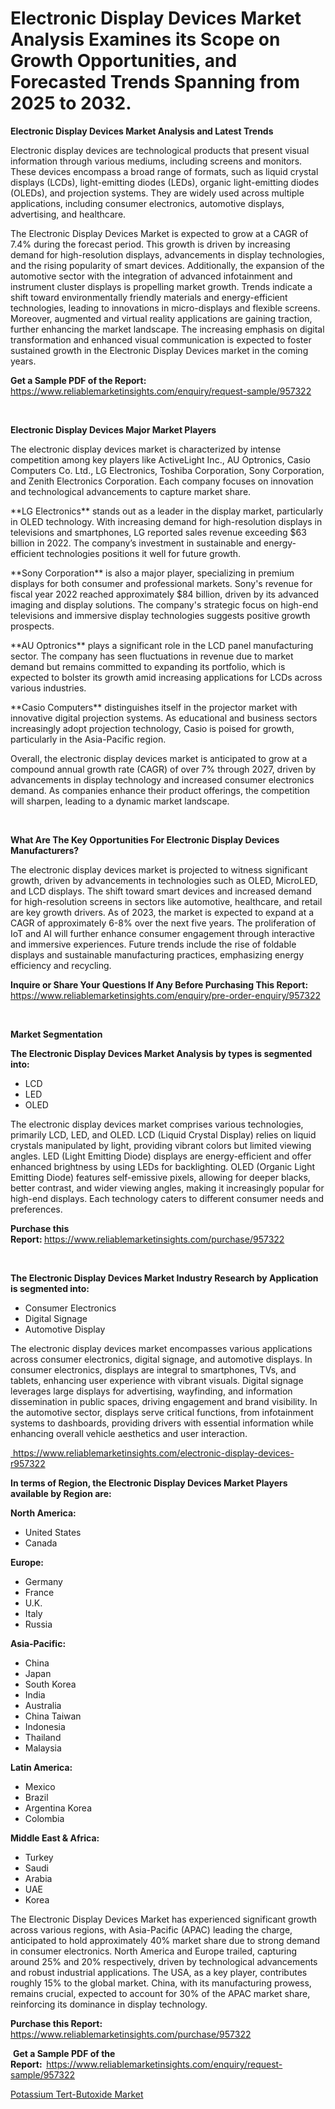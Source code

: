 <p><h1>Electronic Display Devices Market Analysis Examines its Scope on Growth Opportunities, and Forecasted Trends Spanning from 2025 to 2032.</h1></p><p><strong>Electronic Display Devices Market Analysis and Latest Trends</strong></p>
<p><p>Electronic display devices are technological products that present visual information through various mediums, including screens and monitors. These devices encompass a broad range of formats, such as liquid crystal displays (LCDs), light-emitting diodes (LEDs), organic light-emitting diodes (OLEDs), and projection systems. They are widely used across multiple applications, including consumer electronics, automotive displays, advertising, and healthcare.</p><p>The Electronic Display Devices Market is expected to grow at a CAGR of 7.4% during the forecast period. This growth is driven by increasing demand for high-resolution displays, advancements in display technologies, and the rising popularity of smart devices. Additionally, the expansion of the automotive sector with the integration of advanced infotainment and instrument cluster displays is propelling market growth. Trends indicate a shift toward environmentally friendly materials and energy-efficient technologies, leading to innovations in micro-displays and flexible screens. Moreover, augmented and virtual reality applications are gaining traction, further enhancing the market landscape. The increasing emphasis on digital transformation and enhanced visual communication is expected to foster sustained growth in the Electronic Display Devices market in the coming years.</p></p>
<p><strong>Get a Sample PDF of the Report:&nbsp;</strong> <a href="https://www.reliablemarketinsights.com/enquiry/request-sample/957322?utm_campaign=2441&utm_medium=2&utm_source=Github&utm_content=ia&utm_term=21032025&utm_id=electronic-display-devices">https://www.reliablemarketinsights.com/enquiry/request-sample/957322</a></p>
<p>&nbsp;</p>
<p><strong>Electronic Display Devices Major Market Players</strong></p>
<p><p>The electronic display devices market is characterized by intense competition among key players like ActiveLight Inc., AU Optronics, Casio Computers Co. Ltd., LG Electronics, Toshiba Corporation, Sony Corporation, and Zenith Electronics Corporation. Each company focuses on innovation and technological advancements to capture market share.</p><p>**LG Electronics** stands out as a leader in the display market, particularly in OLED technology. With increasing demand for high-resolution displays in televisions and smartphones, LG reported sales revenue exceeding $63 billion in 2022. The company’s investment in sustainable and energy-efficient technologies positions it well for future growth.</p><p>**Sony Corporation** is also a major player, specializing in premium displays for both consumer and professional markets. Sony's revenue for fiscal year 2022 reached approximately $84 billion, driven by its advanced imaging and display solutions. The company's strategic focus on high-end televisions and immersive display technologies suggests positive growth prospects.</p><p>**AU Optronics** plays a significant role in the LCD panel manufacturing sector. The company has seen fluctuations in revenue due to market demand but remains committed to expanding its portfolio, which is expected to bolster its growth amid increasing applications for LCDs across various industries.</p><p>**Casio Computers** distinguishes itself in the projector market with innovative digital projection systems. As educational and business sectors increasingly adopt projection technology, Casio is poised for growth, particularly in the Asia-Pacific region.</p><p>Overall, the electronic display devices market is anticipated to grow at a compound annual growth rate (CAGR) of over 7% through 2027, driven by advancements in display technology and increased consumer electronics demand. As companies enhance their product offerings, the competition will sharpen, leading to a dynamic market landscape.</p></p>
<p>&nbsp;</p>
<p><strong>What Are The Key Opportunities For Electronic Display Devices Manufacturers?</strong></p>
<p><p>The electronic display devices market is projected to witness significant growth, driven by advancements in technologies such as OLED, MicroLED, and LCD displays. The shift toward smart devices and increased demand for high-resolution screens in sectors like automotive, healthcare, and retail are key growth drivers. As of 2023, the market is expected to expand at a CAGR of approximately 6-8% over the next five years. The proliferation of IoT and AI will further enhance consumer engagement through interactive and immersive experiences. Future trends include the rise of foldable displays and sustainable manufacturing practices, emphasizing energy efficiency and recycling.</p></p>
<p><strong>Inquire or Share Your Questions If Any Before Purchasing This Report:</strong> <a href="https://www.reliablemarketinsights.com/enquiry/pre-order-enquiry/957322?utm_campaign=2441&utm_medium=2&utm_source=Github&utm_content=ia&utm_term=21032025&utm_id=electronic-display-devices">https://www.reliablemarketinsights.com/enquiry/pre-order-enquiry/957322</a></p>
<p>&nbsp;</p>
<p><strong>Market Segmentation</strong></p>
<p><strong>The Electronic Display Devices Market Analysis by types is segmented into:</strong></p>
<p><ul><li>LCD</li><li>LED</li><li>OLED</li></ul></p>
<p><p>The electronic display devices market comprises various technologies, primarily LCD, LED, and OLED. LCD (Liquid Crystal Display) relies on liquid crystals manipulated by light, providing vibrant colors but limited viewing angles. LED (Light Emitting Diode) displays are energy-efficient and offer enhanced brightness by using LEDs for backlighting. OLED (Organic Light Emitting Diode) features self-emissive pixels, allowing for deeper blacks, better contrast, and wider viewing angles, making it increasingly popular for high-end displays. Each technology caters to different consumer needs and preferences.</p></p>
<p><strong>Purchase this Report:&nbsp;</strong><a href="https://www.reliablemarketinsights.com/purchase/957322?utm_campaign=2441&utm_medium=2&utm_source=Github&utm_content=ia&utm_term=21032025&utm_id=electronic-display-devices">https://www.reliablemarketinsights.com/purchase/957322</a></p>
<p>&nbsp;</p>
<p><strong>The Electronic Display Devices Market Industry Research by Application is segmented into:</strong></p>
<p><ul><li>Consumer Electronics</li><li>Digital Signage</li><li>Automotive Display</li></ul></p>
<p><p>The electronic display devices market encompasses various applications across consumer electronics, digital signage, and automotive displays. In consumer electronics, displays are integral to smartphones, TVs, and tablets, enhancing user experience with vibrant visuals. Digital signage leverages large displays for advertising, wayfinding, and information dissemination in public spaces, driving engagement and brand visibility. In the automotive sector, displays serve critical functions, from infotainment systems to dashboards, providing drivers with essential information while enhancing overall vehicle aesthetics and user interaction.</p></p>
<p><a href="https://www.reliablemarketinsights.com/electronic-display-devices-r957322?utm_campaign=2441&utm_medium=2&utm_source=Github&utm_content=ia&utm_term=21032025&utm_id=electronic-display-devices">&nbsp;https://www.reliablemarketinsights.com/electronic-display-devices-r957322</a></p>
<p><strong>In terms of Region, the Electronic Display Devices Market Players available by Region are:</strong></p>
<p>
    <p> <strong> North America: </strong>
        <ul>
            <li>United States</li>
            <li>Canada</li>
        </ul>
        </p> 
    <p> <strong> Europe: </strong>
        <ul>
            <li>Germany</li>
            <li>France</li>
            <li>U.K.</li>
            <li>Italy</li>
            <li>Russia</li>
        </ul>
        </p> 
    <p> <strong> Asia-Pacific: </strong>
        <ul>
            <li>China</li>
            <li>Japan</li>
            <li>South Korea</li>
            <li>India</li>
            <li>Australia</li>
            <li>China Taiwan</li>
            <li>Indonesia</li>
            <li>Thailand</li>
            <li>Malaysia</li>
        </ul>
        </p> 
    <p> <strong> Latin America: </strong>
        <ul>
            <li>Mexico</li>
            <li>Brazil</li>
            <li>Argentina Korea</li>
            <li>Colombia</li>
        </ul>
        </p> 
    <p> <strong> Middle East & Africa: </strong>
        <ul>
            <li>Turkey</li>
            <li>Saudi</li>
            <li>Arabia</li>
            <li>UAE</li>
            <li>Korea</li>
        </ul>
    </p>
    </p>
<p><p>The Electronic Display Devices Market has experienced significant growth across various regions, with Asia-Pacific (APAC) leading the charge, anticipated to hold approximately 40% market share due to strong demand in consumer electronics. North America and Europe trailed, capturing around 25% and 20% respectively, driven by technological advancements and robust industrial applications. The USA, as a key player, contributes roughly 15% to the global market. China, with its manufacturing prowess, remains crucial, expected to account for 30% of the APAC market share, reinforcing its dominance in display technology.</p></p>
<p><strong>Purchase this Report: </strong><a href="https://www.reliablemarketinsights.com/purchase/957322?utm_campaign=2441&utm_medium=2&utm_source=Github&utm_content=ia&utm_term=21032025&utm_id=electronic-display-devices">https://www.reliablemarketinsights.com/purchase/957322</a></p>
<p>&nbsp;<strong>Get a Sample PDF of the Report:&nbsp;&nbsp;</strong><a href="https://www.reliablemarketinsights.com/enquiry/request-sample/957322?utm_campaign=2441&utm_medium=2&utm_source=Github&utm_content=ia&utm_term=21032025&utm_id=electronic-display-devices">https://www.reliablemarketinsights.com/enquiry/request-sample/957322</a></p>
<p><strong></strong></p>
<p><p><a href="https://github.com/gullattedenna/Market-Research-Report-List-1/blob/main/potassium-tert-butoxide-market.md?utm_campaign=2441&utm_medium=2&utm_source=Github&utm_content=ia&utm_term=21032025&utm_id=electronic-display-devices">Potassium Tert-Butoxide Market</a></p></p>